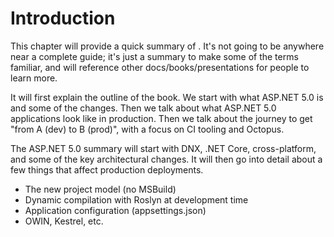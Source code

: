# Introduction

This chapter will provide a quick summary of . It's not going to be anywhere near a complete guide; it's just a summary to make some of the terms familiar, and will reference other docs/books/presentations for people to learn more. 

It will first explain the outline of the book. We start with what ASP.NET 5.0 is and some of the changes. Then we talk about what ASP.NET 5.0 applications look like in production. Then we talk about the journey to get "from A (dev) to B (prod)", with a focus on CI tooling and Octopus. 

The ASP.NET 5.0 summary will start with DNX, .NET Core, cross-platform, and some of the key architectural changes. It will then go into detail about a few things that affect production deployments. 

 - The new project model (no MSBuild)
 - Dynamic compilation with Roslyn at development time
 - Application configuration (appsettings.json)
 - OWIN, Kestrel, etc.

